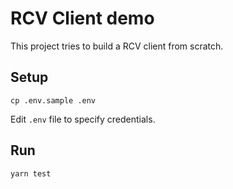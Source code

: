 # RCV Client demo

This project tries to build a RCV client from scratch.


## Setup

```
cp .env.sample .env
```

Edit `.env` file to specify credentials.


## Run

```
yarn test
```
